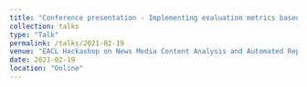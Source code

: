 ```yaml
---
title: "Conference presentation - Implementing evaluation metrics based on theories of democracy in news comment recommendation (Hackathon report)."
collection: talks
type: "Talk"
permalink: /talks/2021-02-19
venue: "EACL Hackashop on News Media Content Analysis and Automated Report Generation"
date: 2021-02-19
location: "Online"
---
```

